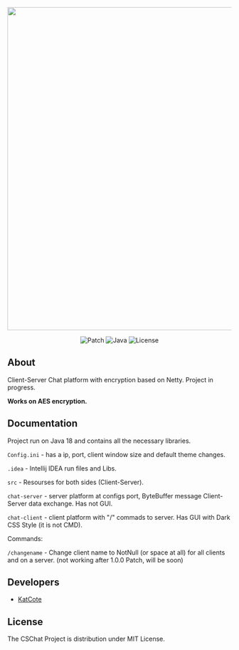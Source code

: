 <p align="center">
      <img src="https://i.ibb.co/rZF2rhn/CSChat2.png" width="726">
</p>

<p align="center">
   <img src="https://img.shields.io/badge/Patch-v1.1.0-success" alt="Patch">
   <img src="https://img.shields.io/badge/Java-v18.0.2-orange" alt="Java">
   <img src="https://img.shields.io/badge/License-MIT-red" alt="License">
</p>

## About

Client-Server Chat platform with encryption based on Netty.
Project in progress.

**Works on AES encryption.**

## Documentation

Project run on Java 18 and contains all the necessary libraries.

`Config.ini` - has a ip, port, client window size and default theme changes.

`.idea` - Intellij IDEA run files and Libs.

`src` - Resourses for both sides (Client-Server).

`chat-server` - server platform at configs port, ByteBuffer message Client-Server data exchange. Has not GUI.

`chat-client` - client platform with "/" commads to server. Has GUI with Dark CSS Style (it is not CMD).

Commands: 

`/changename` - Change client name to NotNull (or space at all) for all clients and on a server.
(not working after 1.0.0 Patch, will be soon)

## Developers

- [KatCote](https://github.com/KatCote)

## License

The CSChat Project is distribution under MIT License.
